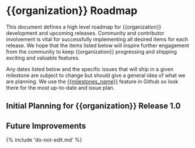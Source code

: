 # {{organization}} Roadmap

This document defines a high level roadmap for {{organization}} development
and upcoming releases.
Community and contributor involvement is vital for successfully implementing
all desired items for each release.
We hope that the items listed below will inspire further engagement from the community
to keep {{organization}} progressing and shipping exciting and valuable features.

Any dates listed below and the specific issues that will ship in a given milestone
are subject to change but should give a general idea of what we are planning.
We use the [{{milestones_name}}]({{milestones_link}})
feature in Github so look there for the most up-to-date and issue plan.

## Initial Planning for {{organization}} Release 1.0

## Future Improvements

{% include 'do-not-edit.md' %}
